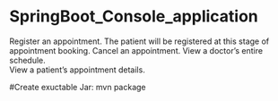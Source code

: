 # SpringBoot_Console_application

Register an appointment. 
The patient will be registered at this stage of appointment booking.
Cancel an appointment.
View a doctor’s entire schedule.  
View a patient’s appointment details.


#Create exuctable Jar: mvn package

